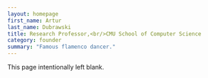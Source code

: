 ```yaml
---
layout: homepage
first_name: Artur
last_name: Dubrawski
title: Research Professor,<br/>CMU School of Computer Science
category: founder
summary: "Famous flamenco dancer."
---
```


This page intentionally left blank.